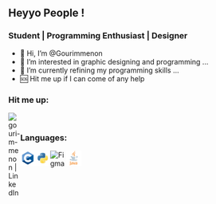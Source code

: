 ## Heyyo People !

### Student | Programming Enthusiast | Designer



- 👋 Hi, I’m @Gourimmenon
- 👀 I’m interested in graphic designing and programming ...
- 🌱 I’m currently refining my programming skills ...
- 🆘 Hit me up if I can come of any help

### Hit me up:
[<img align="left" alt=" gouri-m-menon | LinkedIn" width="24px" src="https://cdn.jsdelivr.net/npm/simple-icons@v3/icons/linkedin.svg" />][linkedin]

<br />

### Languages:

<img align="left" alt="C" width="30px" src="https://raw.githubusercontent.com/github/explore/80688e429a7d4ef2fca1e82350fe8e3517d3494d/topics/c/c.png" />
<img align="left" alt="Python" width="30px" src="https://raw.githubusercontent.com/github/explore/80688e429a7d4ef2fca1e82350fe8e3517d3494d/topics/python/python.png" />
<img align="left" alt="Figma" width="32px"  src="https://img.icons8.com/fluency/48/000000/figma.png" />
<img align="left" alt="Java" width="30px" src="https://raw.githubusercontent.com/github/explore/5b3600551e122a3277c2c5368af2ad5725ffa9a1/topics/java/java.png" />

<br />

[linkedin]:https://www.linkedin.com/in/gouri-m-menon-3764b4202


<!---
Gourimmenon/Gourimmenon is a ✨ special ✨ repository because its `README.md` (this file) appears on your GitHub profile.
You can click the Preview link to take a look at your changes.
--->
